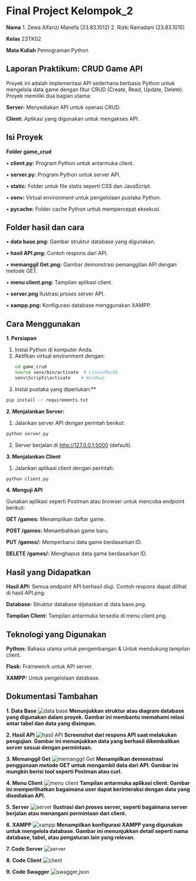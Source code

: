 # Final Project Kelompok_2 
**Nama** 1. Zewa Alfarizi Manefa (23.83.1012) 2. Rizki Ramadani (23.83.1015)

**Kelas** 23TK02

**Mata Kuliah** Pemograman Python


## Laporan Praktikum: CRUD Game API

Proyek ini adalah implementasi API sederhana berbasis Python untuk mengelola data game dengan fitur CRUD (Create, Read, Update, Delete). Proyek memiliki dua bagian utama:

**Server:** Menyediakan API untuk operasi CRUD.

**Client:** Aplikasi yang digunakan untuk mengakses API.


## Isi Proyek

**Folder game_crud**

• **client.py:** Program Python untuk antarmuka client.

• **server.py:** Program Python untuk server API.

• **static:** Folder untuk file statis seperti CSS dan JavaScript.

• **venv:** Virtual environment untuk pengelolaan pustaka Python.

• **pycache:** Folder cache Python untuk mempercepat eksekusi.


## Folder hasil dan cara

• **data base.png:** Gambar struktur database yang digunakan.

• **hasil API.png:** Contoh respons dari API.

• **memanggil Get.png:** Gambar demonstrasi pemanggilan API dengan metode GET.

• **menu client.png:** Tampilan aplikasi client.

• **server.png** Ilustrasi proses server API.

• **xampp.png:** Konfigurasi database menggunakan XAMPP.


## Cara Menggunakan

**1. Persiapan**
   1. Instal Python di komputer Anda.
   2. Aktifkan virtual environment dengan:
      ```bash
      cd game_crud
      source venv/bin/activate  # Linux/MacOS
      venv\Scripts\activate    # Windows
      ```
   3. Instal pustaka yang diperlukan:**
  ```bash
  pip install -r requirements.txt
  ```
**2. Menjalankan Server:**
   1. Jalankan server API dengan perintah berikut:
```bash
python server.py
```
   2. Server berjalan di http://127.0.0.1:5000 (default).

**3. Menjalankan Client**
   1. Jalankan aplikasi client dengan perintah:
```bash
python client.py
```
**4. Menguji API**

Gunakan aplikasi seperti Postman atau browser untuk mencoba endpoint berikut:

**GET /games:** Menampilkan daftar game.

**POST /games:** Menambahkan game baru.

**PUT /games/<id>:** Memperbarui data game berdasarkan ID.

**DELETE /games/<id>:** Menghapus data game berdasarkan ID.


## Hasil yang Didapatkan

**Hasil API:** Semua endpoint API berhasil diuji. Contoh respons dapat dilihat di hasil API.png.

**Database:** Struktur database dijelaskan di data base.png.

**Tampilan Client:** Tampilan antarmuka tersedia di menu client.png.


## Teknologi yang Digunakan

**Python:** Bahasa utama untuk pengembangan & Untuk mendukung tampilan client.

**Flask:** Framework untuk API server.

**XAMPP:** Untuk pengelolaan database.


## Dokumentasi Tambahan

**1. Data Base**
![data base](https://github.com/user-attachments/assets/cfc16705-abc5-4183-833e-8b78116a7f9f)
**Menunjukkan struktur atau diagram database yang digunakan dalam proyek. Gambar ini membantu memahami relasi antar tabel dan data yang disimpan.**

**2. Hasil API**
![hasil API](https://github.com/user-attachments/assets/93db4946-55d9-4a84-96a2-2f33272c5525)
**Screenshot dari respons API saat melakukan pengujian. Gambar ini menunjukkan data yang berhasil dikembalikan server sesuai dengan permintaan.**

**3. Memanggil Get**
![memanggil Get](https://github.com/user-attachments/assets/62f9dcf5-e8c9-42f9-ae20-c85309e8ff3b)
**Menampilkan demonstrasi penggunaan metode GET untuk mengambil data dari API. Gambar ini mungkin berisi tool seperti Postman atau curl.**

**4. Menu Client**
![menu client](https://github.com/user-attachments/assets/c04f5ab4-47cb-4bf3-beae-09751d84dd78)
**Tampilan antarmuka aplikasi client. Gambar ini memperlihatkan bagaimana user dapat berinteraksi dengan data yang disediakan API.**

**5. Server**
![server](https://github.com/user-attachments/assets/6478acb1-0504-4ee3-8e81-fc0edb9e3642)
**Ilustrasi dari proses server, seperti bagaimana server berjalan atau menangani permintaan dari client.**

**6. XAMPP**
![xampp](https://github.com/user-attachments/assets/02fe6ae7-9ae9-470f-aba4-c6b3876fab60)
**Menampilkan konfigurasi XAMPP yang digunakan untuk mengelola database. Gambar ini menunjukkan detail seperti nama database, tabel, atau pengaturan lain yang relevan.**

**7. Code Server**
![server](https://github.com/user-attachments/assets/3f3d0acd-c814-4726-8ee6-e7ddaa9c4b0f)

**8. Code Client**
![client](https://github.com/user-attachments/assets/beaba9ec-88db-4e3b-8f78-7d46c4c90b07)

**9. Code Swagger**
![swagger,json](https://github.com/user-attachments/assets/3fc3dcf6-6c4a-47f4-b7c3-215a8999f606)
